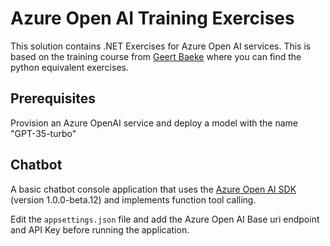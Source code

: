 # Azure Open AI Training Exercises
This solution contains .NET Exercises for Azure Open AI services.
This is based on the training course from [Geert Baeke](https://github.com/gbaeke/genai_course) where you can find the python equivalent exercises.

## Prerequisites
Provision an Azure OpenAI service and deploy a model with the name "GPT-35-turbo"

## Chatbot
A basic chatbot console application that uses the [Azure Open AI SDK](https://learn.microsoft.com/en-us/dotnet/api/overview/azure/ai.openai-readme?view=azure-dotnet-preview) (version 1.0.0-beta.12) and implements function tool calling.

Edit the `appsettings.json` file and add the Azure Open AI Base uri endpoint and API Key before running the application.
